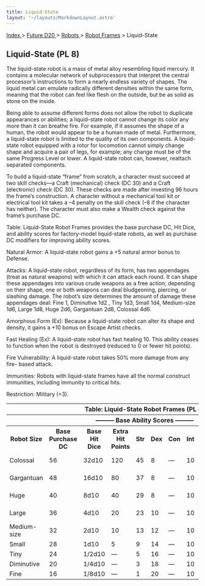 ```yaml
---
title: Liquid-State
layout: '~/layouts/MarkdownLayout.astro'
---
```


[ Index ](/) > [ Future D20 ](/future.d20.srd) > [ Robots ](/future.d20.srd/robots) > [ Robot Frames](/future.d20.srd/robots/robot.frames) > Liquid-State

##  Liquid-State (PL 8)

The liquid-state robot is a mass of metal alloy resembling liquid mercury. It
contains a molecular network of subprocessors that interpret the central
processor’s instructions to form a nearly endless variety of shapes. The
liquid metal can emulate radically different densities within the same form,
meaning that the robot can feel like flesh on the outside, but be as solid as
stone on the inside.

Being able to assume different forms does not allow the robot to duplicate
appearances or abilities; a liquid-state robot cannot change its color any
more than it can breathe fire. For example, if it assumes the shape of a
human, the robot would appear to be a human made of metal. Furthermore, a
liquid-state robot is limited to the quality of its own components. A liquid-
state robot equipped with a rotor for locomotion cannot simply change shape
and acquire a pair of legs, for example; any change must be of the same
Progress Level or lower. A liquid-state robot can, however, reattach separated
components.

To build a liquid-state “frame” from scratch, a character must succeed at two
skill checks—a Craft (mechanical) check (DC 30) and a Craft (electronic) check
(DC 30). These checks are made after investing 96 hours the frame’s
construction. A character without a mechanical tool kit or electrical tool kit
takes a –4 penalty on the skill check (–8 if the character has neither). The
character must also make a Wealth check against the frame’s purchase DC.

Table: Liquid-State Robot Frames provides the base purchase DC, Hit Dice, and
ability scores for factory-model liquid-state robots, as well as purchase DC
modifiers for improving ability scores.

Natural Armor: A liquid-state robot gains a +5 natural armor bonus to Defense.

Attacks: A liquid-state robot, regardless of its form, has two appendages
(treat as natural weapons) with which it can attack each round. It can shape
these appendages into various crude weapons as a free action; depending on
their shape, one or both weapons can deal bludgeoning, piercing, or slashing
damage. The robot’s size determines the amount of damage these appendages
deal: Fine 1, Diminutive 1d2 , Tiny 1d3, Small 1d4, Medium-size 1d6, Large
1d8, Huge 2d6, Gargantuan 2d8, Colossal 4d6.

Amorphous Form (Ex): Because a liquid-state robot can alter its shape and
density, it gains a +10 bonus on Escape Artist checks.

Fast Healing (Ex): A liquid-state robot has fast healing 10. This ability
ceases to function when the robot is destroyed (reduced to 0 or fewer hit
points).

Fire Vulnerability: A liquid-state robot takes 50% more damage from any fire-
based attack.

Immunities: Robots with liquid-state frames have all the normal construct
immunities, including immunity to critical hits.

Restriction: Military (+3).


<table> <tr> <th colspan="12"> Table: Liquid-State Robot Frames (PL 8) </th> </tr> <tr> <th colspan="12"> ——— Base Ability Scores ——— </th> </tr> <tr> <th> Robot Size </th> <th> Base Purchase DC </th> <th> Base Hit Dice </th> <th> Extra Hit Points </th> <th> Str </th> <th> Dex </th> <th> Con </th> <th> Int </th> <th> Wis </th> <th> Cha </th> <th> Maximum Hit Dice/Purchase DC Modifier </th> </tr> <tr> <td> Colossal </td> <td> 56 </td> <td> 32d10 </td> <td> 120 </td> <td> 45 </td> <td> 8 </td> <td> — </td> <td> 10 </td> <td> 11 </td> <td> 10 </td> <td> 40d10/+3 per HD </td> </tr> <tr class="shaded"> <td> Gargantuan </td> <td> 48 </td> <td> 16d10 </td> <td> 80 </td> <td> 37 </td> <td> 8 </td> <td> — </td> <td> 10 </td> <td> 11 </td> <td> 10 </td> <td> 32d10/+3 per HD </td> </tr> <tr> <td> Huge </td> <td> 40 </td> <td> 8d10 </td> <td> 40 </td> <td> 29 </td> <td> 8 </td> <td> — </td> <td> 10 </td> <td> 11 </td> <td> 10 </td> <td> 24d10/+2 per HD </td> </tr> <tr class="shaded"> <td> Large </td> <td> 36 </td> <td> 4d10 </td> <td> 20 </td> <td> 23 </td> <td> 10 </td> <td> — </td> <td> 10 </td> <td> 11 </td> <td> 10 </td> <td> 16d10/+2 per HD </td> </tr> <tr> <td> Medium-size </td> <td> 32 </td> <td> 2d10 </td> <td> 10 </td> <td> 13 </td> <td> 12 </td> <td> — </td> <td> 10 </td> <td> 11 </td> <td> 10 </td> <td> 8d10/+1 per HD </td> </tr> <tr class="shaded"> <td> Small </td> <td> 28 </td> <td> 1d10 </td> <td> 5 </td> <td> 9 </td> <td> 14 </td> <td> — </td> <td> 10 </td> <td> 11 </td> <td> 10 </td> <td> — </td> </tr> <tr> <td> Tiny </td> <td> 24 </td> <td> 1/2d10 </td> <td> — </td> <td> 5 </td> <td> 16 </td> <td> — </td> <td> 10 </td> <td> 11 </td> <td> 10 </td> <td> — </td> </tr> <tr class="shaded"> <td> Diminutive </td> <td> 20 </td> <td> 1/4d10 </td> <td> — </td> <td> 3 </td> <td> 18 </td> <td> — </td> <td> 10 </td> <td> 11 </td> <td> 10 </td> <td> — </td> </tr> <tr> <td> Fine </td> <td> 16 </td> <td> 1/8d10 </td> <td> — </td> <td> 1 </td> <td> 20 </td> <td> — </td> <td> 10 </td> <td> 11 </td> <td> 10 </td> <td> — </td> </tr> </table>



